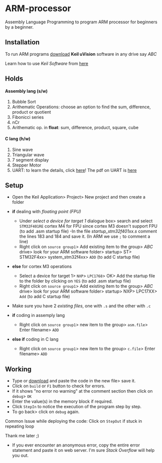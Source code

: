 # ARM-processor 
 Assembly Language Programming to program ARM processor for beginners by a beginner.
 
## Installation
To run ARM programs [download](https://drive.google.com/file/d/1D2ThQHlwVm-AKi4Ew58r6yp_oblK2fqs/view?usp=sharing) **Keil uVision** software in any drive say _ABC_

Learn how to use *Keil Software* from [here](https://www.youtube.com/watch?v=ED2wdbd6S68)

## Holds

#### Assembly lang (s/w)
1. Bubble Sort
2. Arithematic Operations: choose an option to find the sum, difference, product or quotient 
3. Fibonicci series
4. nCr 
5. Arithematic op. in **float**: sum, difference, product, square, cube

#### C lang (h/w)
1. Sine wave
2. Triangular wave
3. 7 segment display
4. Stepper Motor
5. UART: to learn the details, click [here](https://drive.google.com/file/d/1yJnENCeT2e_TFNJ5Ksa7yWCwCQfuObPv/view)!
The pdf on UART is [here](https://drive.google.com/open?id=13xdDeWjQd2ubohxqKbpDWhhpAtUOZoYl&authuser=0)

## Setup
 - Open the Keil Application> Project> New project and then create a folder

 - **if** dealing with _floating point (FPU)_
      - Under *select a device for target 1* dialogue box> search and select `STM32F401RE` cortex M4 for FPU since cortex M3 doesn't support FPU (to add .asm startup file)
      -In the file *startup_stm32f401xx.s* comment the lines 183 and 184 and save it. 
        (In ARM we use `;` to comment a line)
      - Right click on `source group1`> Add existing item to the group> _ABC_ drive> look for your ARM software folder> startup> ST> STM32F4xx> system_stm32f4xx> `ADD` 
        (to add C startup file)
  - **else** for cortex M3 operations
     - Select a device for target 1> `NXP`> `LPC1768`> OK> Add the startup file to the folder by clicking on `YES` (to add .asm startup file)
     - Right click on `source group1`> Add existing item to the group> _ABC_ drive> look for your ARM software folder> startup> NXP> LPC17XX> `Add` (to add C startup file)

 - Make sure you have 2 _existing files_, one with `.s` and the other with `.c`  
 - **if** coding in assemply lang
     - Right click on `source group1`> new item to the group> `asm.file`> Enter filename> `ADD`
  - **else if** coding in C lang
     - Right click on `source group1`> new item to the group> `c.file`> Enter filename> `ADD`

## Working
 - Type or [download](https://github.com/AnkitaTandon/ARM-processor/tree/master/src) and paste the code in the new file> save it.
 - Click on `build` or `F1` button to check for errors.
 - If it shows "no error no warning" at the comment section then click on `debug`> `OK`
 - Enter the value(s) in the memory block if required. 
 - Click `StepIn` to notice the execution of the program step by step.
 - To go back> click on `debug` again.
 
 Common Issue while deploying the code: Click on `StepOut` if stuck in repeating loop

 Thank me later ;) 
  - If you ever encounter an anonymous error, copy the entire error statement and paste it on web server. I'm sure _Stack Overflow_ will help you out.  
